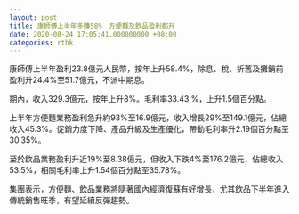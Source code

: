 ```yaml
---
layout: post
title: 康師傅上半年多賺58%　方便麵及飲品盈利都升
date: 2020-08-24 17:05:41.000000000 +08:00
categories: rthk
---
```


康師傅上半年盈利23.8億元人民幣，按年上升58.4%，除息、稅、折舊及攤銷前盈利升24.4%至51.7億元，不派中期息。

期內，收入329.3億元，按年上升8%。毛利率33.43 %，上升1.5個百分點。

上半年方便麵業務盈利急升約93%至16.9億元，收入增長29%至149.1億元，佔總收入45.3%。促銷力度下降、產品升級及生產優化，帶動毛利率升2.19個百分點至30.35%。

至於飲品業務盈利升近19%至8.38億元，但收入下跌4%至176.2億元，佔總收入53.5%，相關毛利率上升1.54個百分點至35.78%。

集團表示，方便麵、飲品業務將隨著國內經濟復蘇有好增長，尤其飲品下半年進入傳統銷售旺季，有望延續反彈趨勢。
